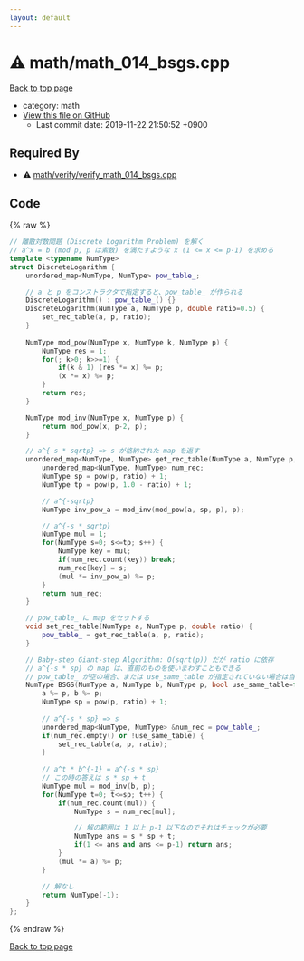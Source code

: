 ```yaml
---
layout: default
---
```


<!-- mathjax config similar to math.stackexchange -->
<script type="text/javascript" async
  src="https://cdnjs.cloudflare.com/ajax/libs/mathjax/2.7.5/MathJax.js?config=TeX-MML-AM_CHTML">
</script>
<script type="text/x-mathjax-config">
  MathJax.Hub.Config({
    TeX: { equationNumbers: { autoNumber: "AMS" }},
    tex2jax: {
      inlineMath: [ ['$','$'] ],
      processEscapes: true
    },
    "HTML-CSS": { matchFontHeight: false },
    displayAlign: "left",
    displayIndent: "2em"
  });
</script>

<script type="text/javascript" src="https://cdnjs.cloudflare.com/ajax/libs/jquery/3.4.1/jquery.min.js"></script>
<script src="https://cdn.jsdelivr.net/npm/jquery-balloon-js@1.1.2/jquery.balloon.min.js" integrity="sha256-ZEYs9VrgAeNuPvs15E39OsyOJaIkXEEt10fzxJ20+2I=" crossorigin="anonymous"></script>
<script type="text/javascript" src="../../assets/js/copy-button.js"></script>
<link rel="stylesheet" href="../../assets/css/copy-button.css" />


# :warning: math/math_014_bsgs.cpp
<a href="../../index.html">Back to top page</a>

* category: math
* <a href="{{ site.github.repository_url }}/blob/master/math/math_014_bsgs.cpp">View this file on GitHub</a>
    - Last commit date: 2019-11-22 21:50:52 +0900




## Required By
* :warning: <a href="verify/verify_math_014_bsgs.cpp.html">math/verify/verify_math_014_bsgs.cpp</a>


## Code
{% raw %}
```cpp
// 離散対数問題 (Discrete Logarithm Problem) を解く
// a^x = b (mod p, p は素数) を満たすような x (1 <= x <= p-1) を求める
template <typename NumType>
struct DiscreteLogarithm {
    unordered_map<NumType, NumType> pow_table_;

    // a と p をコンストラクタで指定すると、pow_table_ が作られる
    DiscreteLogarithm() : pow_table_() {}
    DiscreteLogarithm(NumType a, NumType p, double ratio=0.5) {
        set_rec_table(a, p, ratio);
    }
    
    NumType mod_pow(NumType x, NumType k, NumType p) {
        NumType res = 1;
        for(; k>0; k>>=1) {
            if(k & 1) (res *= x) %= p;
            (x *= x) %= p;
        }
        return res;
    }

    NumType mod_inv(NumType x, NumType p) {
        return mod_pow(x, p-2, p);
    }

    // a^{-s * sqrtp} => s が格納された map を返す
    unordered_map<NumType, NumType> get_rec_table(NumType a, NumType p, double ratio=0.5) {
        unordered_map<NumType, NumType> num_rec;
        NumType sp = pow(p, ratio) + 1;
        NumType tp = pow(p, 1.0 - ratio) + 1;

        // a^{-sqrtp}
        NumType inv_pow_a = mod_inv(mod_pow(a, sp, p), p);

        // a^{-s * sqrtp}
        NumType mul = 1;
        for(NumType s=0; s<=tp; s++) {
            NumType key = mul;
            if(num_rec.count(key)) break;
            num_rec[key] = s;
            (mul *= inv_pow_a) %= p;
        }
        return num_rec;
    }

    // pow_table_ に map をセットする
    void set_rec_table(NumType a, NumType p, double ratio) {
        pow_table_ = get_rec_table(a, p, ratio);
    }

    // Baby-step Giant-step Algorithm: O(sqrt(p)) だが ratio に依存
    // a^{-s * sp} の map は、直前のものを使いまわすこともできる
    // pow_table_ が空の場合、または use_same_table が指定されていない場合は自動的に map が作られ、それが pow_table_ に保存される
    NumType BSGS(NumType a, NumType b, NumType p, bool use_same_table=false, double ratio=0.5) {
        a %= p, b %= p;
        NumType sp = pow(p, ratio) + 1;
        
        // a^{-s * sp} => s
        unordered_map<NumType, NumType> &num_rec = pow_table_;
        if(num_rec.empty() or !use_same_table) {
            set_rec_table(a, p, ratio);
        }
        
        // a^t * b^{-1} = a^{-s * sp}
        // この時の答えは s * sp + t
        NumType mul = mod_inv(b, p);
        for(NumType t=0; t<=sp; t++) {
            if(num_rec.count(mul)) {
                NumType s = num_rec[mul];

                // 解の範囲は 1 以上 p-1 以下なのでそれはチェックが必要
                NumType ans = s * sp + t;
                if(1 <= ans and ans <= p-1) return ans;
            }
            (mul *= a) %= p;
        }

        // 解なし
        return NumType(-1);
    }
};

```
{% endraw %}

<a href="../../index.html">Back to top page</a>

